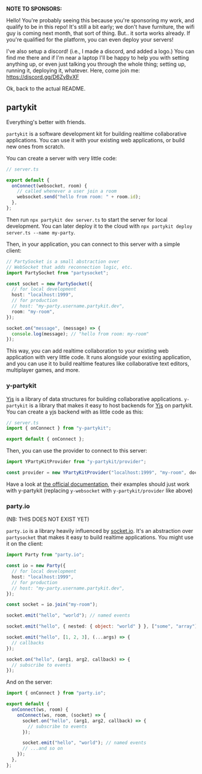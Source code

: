**NOTE TO SPONSORS:**

Hello! You're probably seeing this because you're sponsoring my work, and qualify to be in this repo! It's still a bit early; we don't have furniture, the wifi guy is coming next month, that sort of thing. But.. it sorta works already. If you're qualified for the platform, you can even deploy your servers!

I've also setup a discord! (i.e., I made a discord, and added a logo.) You can find me there and if I'm near a laptop I'll be happy to help you with setting anything up, or even just talking you through the whole thing; setting up, running it, deploying it, whatever. Here, come join me: https://discord.gg/D6ZyBvXF

Ok, back to the actual README.

## partykit

Everything's better with friends.

`partykit` is a software development kit for building realtime collaborative applications. You can use it with your existing web applications, or build new ones from scratch.

You can create a server with very little code:

```ts
// server.ts

export default {
  onConnect(websocket, room) {
    // called whenever a user join a room
    websocket.send("hello from room: " + room.id);
  },
};
```

Then run `npx partykit dev server.ts` to start the server for local development. You can later deploy it to the cloud with `npx partykit deploy server.ts --name my-party`.

Then, in your application, you can connect to this server with a simple client:

```ts
// PartySocket is a small abstraction over
// WebSocket that adds reconnection logic, etc.
import PartySocket from "partysocket";

const socket = new PartySocket({
  // for local development
  host: "localhost:1999",
  // for production
  // host: "my-party.username.partykit.dev",
  room: "my-room",
});

socket.on("message", (message) => {
  console.log(message); // "hello from room: my-room"
});
```

This way, you can add realtime collaboration to your existing web application with very little code. It runs alongside your existing application, and you can use it to build realtime features like collaborative text editors, multiplayer games, and more.

### y-partykit

[Yjs](https://yjs.dev) is a library of data structures for building collaborative applications. `y-partykit` is a library that makes it easy to host backends for [Yjs](https://yjs.dev) on partykit. You can create a yjs backend with as little code as this:

```ts
// server.ts
import { onConnect } from "y-partykit";

export default { onConnect };
```

Then, you can use the provider to connect to this server:

```ts
import YPartyKitProvider from "y-partykit/provider";

const provider = new YPartyKitProvider("localhost:1999", "my-room", doc);
```

Have a look at [the official documentation](https://docs.yjs.dev/ecosystem/editor-bindings), their examples should just work with y-partykit (replacing `y-websocket` with `y-partykit/provider` like above)

### party.io

(NB: THIS DOES NOT EXIST YET)

`party.io` is a library heavily influenced by [socket.io](https://socket.io). It's an abstraction over `partysocket` that makes it easy to build realtime applications. You might use it on the client:

```ts
import Party from "party.io";

const io = new Party({
  // for local development
  host: "localhost:1999",
  // for production
  // host: "my-party.username.partykit.dev",
});

const socket = io.join("my-room");

socket.emit("hello", "world"); // named events

socket.emit("hello", { nested: { object: "world" } }, ["some", "array"]); // nested objects and arrays

socket.emit("hello", [1, 2, 3], (...args) => {
  // callbacks
});

socket.on("hello", (arg1, arg2, callback) => {
  // subscribe to events
});
```

And on the server:

```ts
import { onConnect } from "party.io";

export default {
  onConnect(ws, room) {
    onConnect(ws, room, (socket) => {
      socket.on("hello", (arg1, arg2, callback) => {
        // subscribe to events
      });

      socket.emit("hello", "world"); // named events
      // ...and so on
    });
  },
};
```
